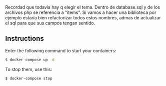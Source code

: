 Recordad que todavía hay q elegir el tema. Dentro de database.sql y de los archivos php se referencia a "items". Si vamos a hacer una biblioteca por ejemplo estaría bien refactorizar todos estos nombres, admas de actualizar el sql para que sus campos tengan sentido.



## Instructions

Enter the following command to start your containers:
```bash
$ docker-compose up -d
```

To stop them, use this:
```bash
$ docker-compose stop
```
